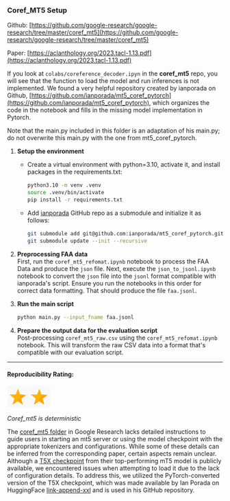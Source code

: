 ### Coref_MT5 Setup

Github: [https://github.com/google-research/google-research/tree/master/coref_mt5](https://github.com/google-research/google-research/tree/master/coref_mt5)

Paper: [https://aclanthology.org/2023.tacl-1.13.pdf](https://aclanthology.org/2023.tacl-1.13.pdf)

If you look at `colabs/coreference_decoder.ipyn` in the **coref_mt5** repo, you will see that the function to load the model and run inferences is not implemented. 
We found a very helpful repository created by ianporada on Github, [https://github.com/ianporada/mt5_coref_pytorch](https://github.com/ianporada/mt5_coref_pytorch), which organizes the code in the notebook and fills in the missing model implementation in Pytorch.

Note that the main.py included in this folder is an adaptation of his main.py; do not overwrite this main.py with the one from mt5_coref_pytorch.

1. **Setup the environment**
   
   - Create a virtual environment with python=3.10, activate it, and install packages in the requirements.txt:
     
     ```bash
     python3.10 -m venv .venv
     source .venv/bin/activate
     pip install -r requirements.txt
     ```
    
   - Add [ianporada](https://github.com/ianporada/mt5_coref_pytorch) GitHub repo as a submodule and initialize it as follows:
     
     ```bash
     git submodule add git@github.com:ianporada/mt5_coref_pytorch.git
     git submodule update --init --recursive
     ```

2. **Preprocessing FAA data**\
First, run the `coref_mt5_refomat.ipynb` notebook to process the FAA Data and produce the `json` file. Next, execute the `json_to_jsonl.ipynb` notebook to convert the `json` file into the `jsonl` format compatible with ianporada's script. Ensure you run the notebooks in this order for correct data formatting.
That should produce the file `faa.jsonl`.

3. **Run the main script**
   ```bash
   python main.py --input_fname faa.jsonl
   ```
4. **Prepare the output data for the evaluation script**\
   Post-processing `coref_mt5_raw.csv` using the `coref_mt5_refomat.ipynb` notebook.
   This will transform the raw CSV data into a format that's compatible with our evaluation script.
 


-----

#### Reproducibility Rating:

<img src="../../star_clip.jpg" alt="Star" width="50" height="50"><img src="../../star_clip.jpg" alt="Star" width="50" height="50">

*Coref_mt5 is deterministic*

The [coref_mt5 folder](https://github.com/google-research/google-research/tree/master/coref_mt5) in Google Research lacks detailed instructions to guide users in starting an mt5 server or using the model checkpoint with the appropriate tokenizers and configurations. While some of these details can be inferred from the corresponding paper, certain aspects remain unclear. Although a [T5X checkpoint](https://console.cloud.google.com/storage/browser/gresearch/correference_seq2seq/checkpoint_1140000;tab=objects?pli=1&prefix=&forceOnObjectsSortingFiltering=false) from their top-performing mT5 model is publicly available, we encountered issues when attempting to load it due to the lack of configuration details. To address this, we utilized the PyTorch-converted version of the T5X checkpoint, which was made available by Ian Porada on HuggingFace [link-append-xxl](https://huggingface.co/ianporada/link-append-xxl) and is used in his GitHub repository.
